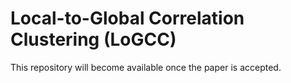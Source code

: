 # Local-to-Global Correlation Clustering (LoGCC)

This repository will become available once the paper is accepted.
